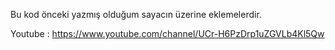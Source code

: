 Bu kod önceki yazmış olduğum sayacın üzerine eklemelerdir.

Youtube : https://www.youtube.com/channel/UCr-H6PzDrp1uZGVLb4Kl5Qw
